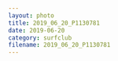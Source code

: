 ```yaml
---
layout: photo
title: 2019_06_20_P1130781
date: 2019-06-20
category: surfclub
filename: 2019_06_20_P1130781
---
```

